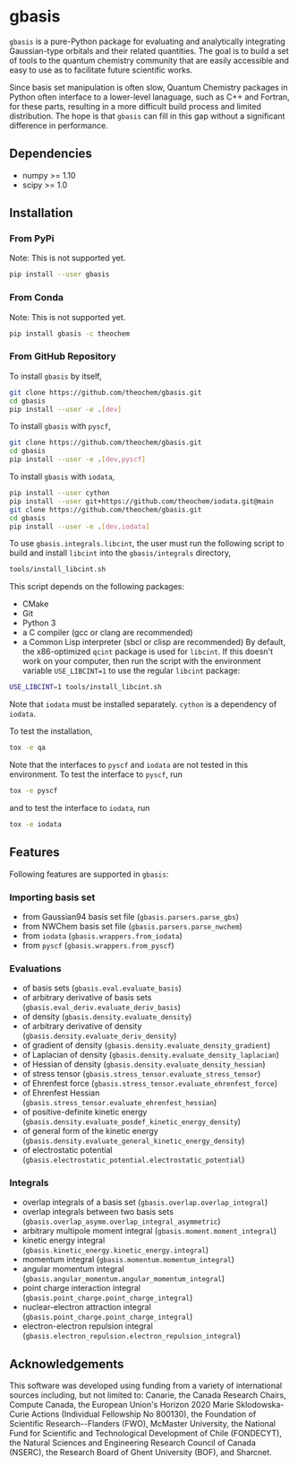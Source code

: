 # gbasis
`gbasis` is a pure-Python package for evaluating and analytically integrating Gaussian-type orbitals
and their related quantities. The goal is to build a set of tools to the quantum chemistry community
that are easily accessible and easy to use as to facilitate future scientific works.

Since basis set manipulation is often slow, Quantum Chemistry packages in Python often interface to
a lower-level lanaguage, such as C++ and Fortran, for these parts, resulting in a more difficult
build process and limited distribution. The hope is that `gbasis` can fill in this gap without a
significant difference in performance.

## Dependencies
- numpy >= 1.10
- scipy >= 1.0

## Installation
### From PyPi
Note: This is not supported yet.
```bash
pip install --user gbasis
```

### From Conda
Note: This is not supported yet.
```bash
pip install gbasis -c theochem
```

### From GitHub Repository
To install `gbasis` by itself,
```bash
git clone https://github.com/theochem/gbasis.git
cd gbasis
pip install --user -e .[dev]
```
To install `gbasis` with `pyscf`,
```bash
git clone https://github.com/theochem/gbasis.git
cd gbasis
pip install --user -e .[dev,pyscf]
```
To install `gbasis` with `iodata`,
```bash
pip install --user cython
pip install --user git+https://github.com/theochem/iodata.git@main
git clone https://github.com/theochem/gbasis.git
cd gbasis
pip install --user -e .[dev,iodata]
```
To use `gbasis.integrals.libcint`, the user must run the following script to build
and install `libcint` into the `gbasis/integrals` directory,
```bash
tools/install_libcint.sh
```
This script depends on the following packages:
* CMake
* Git
* Python 3
* a C compiler (gcc or clang are recommended)
* a Common Lisp interpreter (sbcl or clisp are recommended)
By default, the x86-optimized `qcint` package is used for `libcint`.
If this doesn't work on your computer, then run the script with the environment
variable `USE_LIBCINT=1` to use the regular `libcint` package:
```bash
USE_LIBCINT=1 tools/install_libcint.sh
```

Note that `iodata` must be installed separately. `cython` is a dependency of `iodata`.

To test the installation,
```bash
tox -e qa
```
Note that the interfaces to `pyscf` and `iodata` are not tested in this environment. To test the
interface to `pyscf`, run
```bash
tox -e pyscf
```
and to test the interface to `iodata`, run
```bash
tox -e iodata
```

## Features
Following features are supported in `gbasis`:

### Importing basis set
- from Gaussian94 basis set file (`gbasis.parsers.parse_gbs`)
- from NWChem basis set file (`gbasis.parsers.parse_nwchem`)
- from `iodata` (`gbasis.wrappers.from_iodata`)
- from `pyscf` (`gbasis.wrappers.from_pyscf`)

### Evaluations
- of basis sets (`gbasis.eval.evaluate_basis`)
- of arbitrary derivative of basis sets (`gbasis.eval_deriv.evaluate_deriv_basis`)
- of density (`gbasis.density.evaluate_density`)
- of arbitrary derivative of density (`gbasis.density.evaluate_deriv_density`)
- of gradient of density (`gbasis.density.evaluate_density_gradient`)
- of Laplacian of density (`gbasis.density.evaluate_density_laplacian`)
- of Hessian of density (`gbasis.density.evaluate_density_hessian`)
- of stress tensor (`gbasis.stress_tensor.evaluate_stress_tensor`)
- of Ehrenfest force (`gbasis.stress_tensor.evaluate_ehrenfest_force`)
- of Ehrenfest Hessian (`gbasis.stress_tensor.evaluate_ehrenfest_hessian`)
- of positive-definite kinetic energy (`gbasis.density.evaluate_posdef_kinetic_energy_density`)
- of general form of the kinetic energy (`gbasis.density.evaluate_general_kinetic_energy_density`)
- of electrostatic potential (`gbasis.electrostatic_potential.electrostatic_potential`)

### Integrals
- overlap integrals of a basis set (`gbasis.overlap.overlap_integral`)
- overlap integrals between two basis sets (`gbasis.overlap_asymm.overlap_integral_asymmetric`)
- arbitrary multipole moment integral (`gbasis.moment.moment_integral`)
- kinetic energy integral (`gbasis.kinetic_energy.kinetic_energy.integral`)
- momentum integral (`gbasis.momentum.momentum_integral`)
- angular momentum integral (`gbasis.angular_momentum.angular_momentum_integral`)
- point charge interaction integral (`gbasis.point_charge.point_charge_integral`)
- nuclear-electron attraction integral (`gbasis.point_charge.point_charge_integral`)
- electron-electron repulsion integral (`gbasis.electron_repulsion.electron_repulsion_integral`)

## Acknowledgements
This software was developed using funding from a variety of international sources including, but not
limited to: Canarie, the Canada Research Chairs, Compute Canada, the European Union's Horizon 2020
Marie Sklodowska-Curie Actions (Individual Fellowship No 800130), the Foundation of Scientific
Research--Flanders (FWO), McMaster University, the National Fund for Scientific and Technological
Development of Chile (FONDECYT), the Natural Sciences and Engineering Research Council of Canada
(NSERC), the Research Board of Ghent University (BOF), and Sharcnet.
